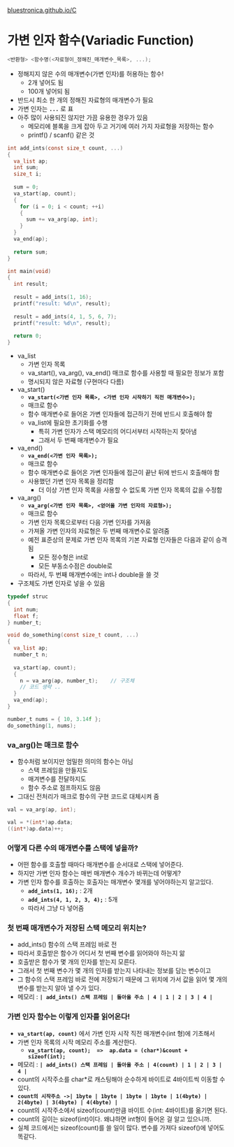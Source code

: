 [bluestronica.github.io/C](https://bluestronica.github.io/C)

# 가변 인자 함수(Variadic Function)
```c
<반환형> <함수명(<자료형이_정해진_매개변수_목록>, ...);
```
- 정해지지 않은 수의 매개변수(가변 인자)를 허용하는 함수!
  - 2개 넣어도 됨
  - 100개 넣어되 됨
- 반드시 최소 한 개의 정해진 자료형의 매개변수가 필요
- 가변 인자는 **`...`** 로 표
- 아주 많이 사용되진 않지만 가끔 유용한 경우가 있음
  - 메모리에 블록을 크게 잡아 두고 거기에 여러 가지 자료형을 저장하는 함수
  - printf() / scanf() 같은 것
```c
int add_ints(const size_t count, ...)
{
  va_list ap;
  int sum;
  size_t i;
  
  sum = 0;
  va_start(ap, count);
  {
    for (i = 0; i < count; ++i)
    {
      sum += va_arg(ap, int);
    }
  }
  va_end(ap);
  
  return sum;
}

int main(void)
{
  int result;
  
  result = add_ints(1, 16);
  printf("result: %d\n", result);
  
  result = add_ints(4, 1, 5, 6, 7);
  printf("result: %d\n", result);
  
  return 0;
}
```
- va_list
  - 가변 인자 목록
  - va_start(), va_arg(), va_end() 매크로 함수를 사용할 때 필요한 정보가 포함
  - 명시되지 않은 자료형 (구현마다 다름)
- va_start()
  - **`va_start(<가변 인자 목록>, <가변 인자 시작하기 직전 매개변수>);`**
  - 매크로 함수
  - 함수 매개변수로 들어온 가변 인자들에 접근하기 전에 반드시 호출해야 함
  - va_list에 필요한 초기화를 수행
    - 특히 가변 인자가 스택 메모리의 어디서부터 시작하는지 찾아냄
    - 그래서 두 번째 매개변수가 필요
- va_end()
  - **`va_end(<가변 인자 목록>);`**
  - 매크로 함수
  - 함수 매개변수로 들어온 가변 인자들에 접근이 끝난 뒤에 반드시 호출해야 함
  - 사용했던 가변 인자 목록을 정리함
    - 더 이상 가변 인자 목록을 사용할 수 없도록 가변 인자 목록의 값을 수정함
- va_arg()
  - **`va_arg(<가변 인자 목록>, <얻어올 가변 인자의 자료형>);`**
  - 매크로 함수
  - 가변 인자 목록으로부터 다음 가변 인자를 가져옴
  - 가져올 가변 인자의 자료형은 두 번째 매개변수로 알려줌
  - 예전 표준상의 문제로 가변 인자 목록의 기본 자료형 인자들은 다음과 같이 승격 됨
    - 모든 정수형은 int로
    - 모든 부동소수점은 double로
  - 따라서, 두 번째 매개변수에는 int나 double을 쓸 것
- 구조체도 가변 인자로 넣을 수 있음
```c
typedef struc
{
  int num;
  float f;  
} number_t;

void do_something(const size_t count, ...)
{
  va_list ap;
  number_t n;
  
  va_start(ap, count);
  {
    n = va_arg(ap, number_t);    // 구조체
    // 코드 생략 ..
  }
  va_end(ap);
}

number_t nums = { 10, 3.14f };
do_something(1, nums);
```

### va_arg()는 매크로 함수
- 함수처럼 보이지만 엄밀한 의미의 함수는 아님
  - 스택 프레임을 만들지도
  - 매겨변수를 전달하지도
  - 함수 주소로 점프하지도 않음
- 그대신 전처리가 매크로 함수의 구현 코드로 대체시켜 줌
```c
val = va_arg(ap, int);
```
```c
val = *(int*)ap.data; 
((int*)ap.data)++;    
```

### 어떻게 다른 수의 매개변수를 스택에 넣을까?
- 어떤 함수를 호출할 때마다 매개변수를 순서대로 스택에 넣어준다.
- 하지만 가변 인자 함수는 매번 매개변수 개수가 바뀌는데 어떻게?
- 가변 인자 함수를 호출하는 호출자는 매개변수 몇개를 넣어야하는지 알고있다.
  - **`add_ints(1, 16);`** : 2개
  - **`add_ints(4, 1, 2, 3, 4);`** : 5개
  - 따라서 그냥 다 넣어줌

### 첫 번째 매개변수가 저장된 스택 메모리 위치는?
- add_ints() 함수의 스택 프레임 바로 전
- 따라서 호출받은 함수가 어디서 첫 번째 변수를 읽어와야 하는지 앎
- 호출받은 함수가 몇 개의 인자를 받는지 모른다.
- 그래서 첫 번째 변수가 몇 개의 인자를 받는지 나타내는 정보를 담는 변수이고
- 그 함수의 스택 프레임 바로 전에 저장되기 때문에 그 위치에 가서 값을 읽어 몇 개의 변수를 받는지 알아 낼 수가 있다.
- 메모리 :  **`| add_ints() 스택 프레임 | 돌아올 주소 | 4 | 1 | 2 | 3 | 4 |`**

### 가변 인자 함수는 이렇게 인자를 읽어온다!
- **`va_start(ap, count)`** 에서 가변 인자 시작 직전 매개변수(int 형)에 기초해서 
- 가변 인자 목록의 시작 메모리 주소를 계산한다.
  - **`va_start(ap, count);  =>  ap.data = (char*)&count + sizeof(int);`**
- 메모리 :  **`| add_ints() 스택 프레임 | 돌아올 주소 | 4(count) | 1 | 2 | 3 | 4 |`**
- count의 시작주소를 char*로 캐스팅해야 순수하게 바이트로 4바이트씩 이동할 수 있다.
- **`count의 시작주소 ->| 1byte | 1byte | 1byte | 1byte | 1(4byte) | 2(4byte) | 3(4byte) | 4(4byte) |`**
- count의 시작주소에서 sizeof(count)만큼 바이트 수(int: 4바이트)를 옮기면 된다.
- count의 길이는 sizeof(int)이다. 왜냐하면 int형이 들어온 걸 알고 있으니까.
- 실체 코드에서는 sizeof(count)를 쓸 일이 많다. 변수를 가져다 sizeof()에 넣어도 똑같다.


























